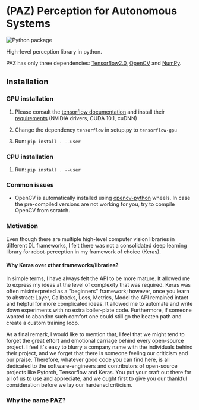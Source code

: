 # (PAZ) Perception for Autonomous Systems
![Python package](https://github.com/oarriaga/paz/workflows/Python%20package/badge.svg)

High-level perception library in python.

PAZ has only three dependencies: [Tensorflow2.0](https://www.tensorflow.org/), [OpenCV](https://opencv.org/) and [NumPy](https://numpy.org/).


## Installation

### GPU installation
1. Please consult the [tensorflow documentation](https://www.tensorflow.org/install/gpu) and install their [requirements](https://www.tensorflow.org/install/gpu#software_requirements) (NVIDIA drivers, CUDA 10.1, cuDNN)

2. Change the dependency ``tensorflow`` in setup.py to ``tensorflow-gpu``

3. Run: `pip install . --user`

### CPU installation
1. Run: `pip install . --user`

### Common issues
* OpenCV is automatically installed using [opencv-python](https://github.com/skvark/opencv-python) wheels.
In case the pre-compiled versions are not working for you, try to compile OpenCV from scratch.

### Motivation
Even though there are multiple high-level computer vision libraries in different DL frameworks, I felt there was not a consolidated deep learning library for robot-perception in my framework of choice (Keras).

#### Why Keras over other frameworks/libraries?
In simple terms, I have always felt the API to be more mature.
It allowed me to express my ideas at the level of complexity that was required. 
Keras was often misinterpreted as a "beginners" framework; however, once you learn to abstract: Layer, Callbacks, Loss, Metrics, Model the API remained intact and helpful for more complicated ideas. 
It allowed me to automate and write down experiments with no extra boiler-plate code.
Furthermore, if someone wanted to abandon such comfort one could still go the beaten path and create a custom training loop.

As a final remark, I would like to mention that, I feel that we might tend to forget the great effort and emotional carriage behind every open-source project.
I feel it's easy to blurry a company name with the individuals behind their project, and we forget that there is someone feeling our criticism and our praise.
Therefore, whatever good code you can find here, is all dedicated to the software-engineers and contributors of open-source projects like Pytorch, Tensorflow and Keras.
You put your craft out there for all of us to use and appreciate, and we ought first to give you our thankful consideration before we lay our hardened criticism.

### Why the name PAZ?


